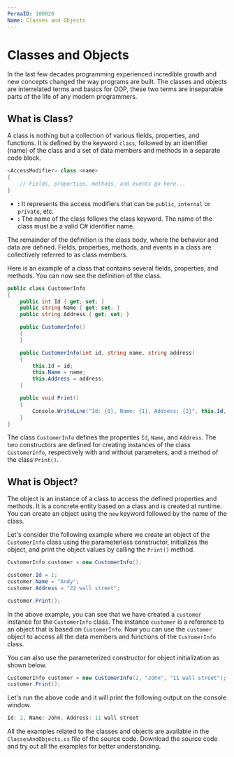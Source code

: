 ```yaml
---
PermaID: 100020
Name: Classes and Objects
---
```


# Classes and Objects

In the last few decades programming experienced incredible growth and new concepts changed the way programs are built. The classes and objects are interrelated terms and basics for OOP, these two terms are inseparable parts of the life of any modern programmers.

## What is Class?

A class is nothing but a collection of various fields, properties, and functions. It is defined by the keyword `class`, followed by an identifier (name) of the class and a set of data members and methods in a separate code block.

```csharp
<AccessModifier> class <name>
{
    // Fields, properties, methods, and events go here...
}
```

 - **<AccessModifiers>:** It represents the access modifiers that can be `public`, `internal` or `private`, etc. 
 - **<name>:** The name of the class follows the class keyword. The name of the class must be a valid C# identifier name. 

The remainder of the definition is the class body, where the behavior and data are defined. Fields, properties, methods, and events in a class are collectively referred to as class members.


Here is an example of a class that contains several fields, properties, and methods. You can now see the definition of the class.

```csharp
public class CustomerInfo
{
    public int Id { get; set; }
    public string Name { get; set; }
    public string Address { get; set; }

    public CustomerInfo()
    { 
    }

    public CustomerInfo(int id, string name, string address)
    {
        this.Id = id;
        this.Name = name;
        this.Address = address;
    }

    public void Print()
    {
        Console.WriteLine("Id: {0}, Name: {1}, Address: {2}", this.Id, this.Name, this.Address);
    }
}
```

The class `CustomerInfo` defines the properties `Id`, `Name`, and `Address`. The two constructors are defined for creating instances of the class `CustomerInfo`, respectively with and without parameters, and a method of the class `Print()`.

## What is Object?

The object is an instance of a class to access the defined properties and methods. It is a concrete entity based on a class and is created at runtime. You can create an object using the `new` keyword followed by the name of the class. 

Let's consider the following example where we create an object of the `CustomerInfo` class using the parameterless constructor, initializes the object, and print the object values by calling the `Print()` method.

```csharp
CustomerInfo customer = new CustomerInfo();

customer.Id = 1;
customer.Name = "Andy";
customer.Address = "22 wall street";

customer.Print();
```

In the above example, you can see that we have created a `customer` instance for the `CustomerInfo` class. The instance `customer` is a reference to an object that is based on `CustomerInfo`. Now you can use the `customer` object to access all the data members and functions of the `CustomerInfo` class.

You can also use the parameterized constructor for object initialization as shown below.

```csharp
CustomerInfo customer = new CustomerInfo(2, "John", "11 wall street");
customer.Print();
```

Let's run the above code and it will print the following output on the console window.

```csharp
Id: 2, Name: John, Address: 11 wall street
```

All the examples related to the classes and objects are available in the `ClassesAndObjects.cs` file of the source code. Download the source code and try out all the examples for better understanding.
